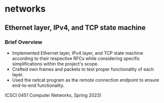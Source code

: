 # networks
## Ethernet layer, IPv4, and TCP state machine

### Brief Overview 
- Implemented Ethernet layer, IPv4 layer, and TCP state machine according to their respective RFCs while considering specific simplifications within the project's scope. 
- Crafted own frames and packets to test proper functionality of each layer. 
- Used the netcat program as the remote connection endpoint to ensure end-to-end functionality.

(CSCI 0451 Computer Networks, Spring 2023) 
